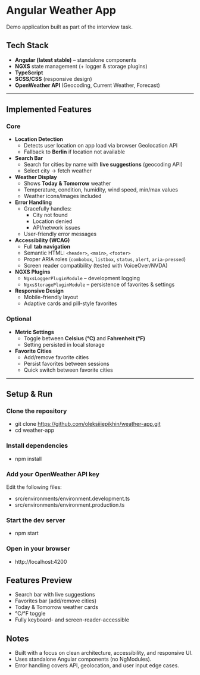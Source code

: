 # Angular Weather App

Demo application built as part of the interview task.

## Tech Stack
- **Angular (latest stable)** – standalone components
- **NGXS** state management (+ logger & storage plugins)
- **TypeScript**
- **SCSS/CSS** (responsive design)
- **OpenWeather API** (Geocoding, Current Weather, Forecast)

---

## Implemented Features

### Core
- **Location Detection**
  - Detects user location on app load via browser Geolocation API
  - Fallback to **Berlin** if location not available
- **Search Bar**
  - Search for cities by name with **live suggestions** (geocoding API)
  - Select city → fetch weather
- **Weather Display**
  - Shows **Today & Tomorrow** weather
  - Temperature, condition, humidity, wind speed, min/max values
  - Weather icons/images included
- **Error Handling**
  - Gracefully handles:
    - City not found
    - Location denied
    - API/network issues
  - User-friendly error messages
- **Accessibility (WCAG)**
  - Full **tab navigation**
  - Semantic HTML: `<header>`, `<main>`, `<footer>`
  - Proper ARIA roles (`combobox`, `listbox`, `status`, `alert`, `aria-pressed`)
  - Screen reader compatibility (tested with VoiceOver/NVDA)
- **NGXS Plugins**
  - `NgxsLoggerPluginModule` – development logging
  - `NgxsStoragePluginModule` – persistence of favorites & settings
- **Responsive Design**
  - Mobile-friendly layout
  - Adaptive cards and pill-style favorites

### Optional
- **Metric Settings**
  - Toggle between **Celsius (°C)** and **Fahrenheit (°F)**
  - Setting persisted in local storage
- **Favorite Cities**
  - Add/remove favorite cities
  - Persist favorites between sessions
  - Quick switch between favorite cities

---

## Setup & Run

### Clone the repository
- git clone https://github.com/oleksiiiepikhin/weather-app.git
- cd weather-app

### Install dependencies
- npm install

### Add your OpenWeather API key
Edit the following files:
- src/environments/environment.development.ts
- src/environments/environment.production.ts

### Start the dev server
- npm start

### Open in your browser
- http://localhost:4200

## Features Preview
- Search bar with live suggestions
- Favorites bar (add/remove cities)
- Today & Tomorrow weather cards
- °C/°F toggle
- Fully keyboard- and screen-reader-accessible

## Notes
- Built with a focus on clean architecture, accessibility, and responsive UI.
- Uses standalone Angular components (no NgModules).
- Error handling covers API, geolocation, and user input edge cases.